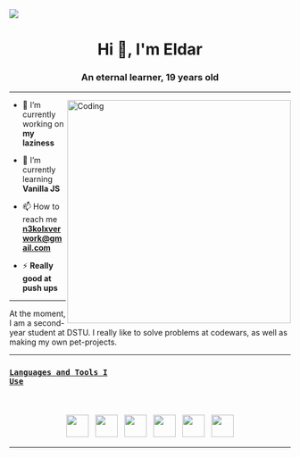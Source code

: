 <img src="https://i.ytimg.com/vi/vD8SVB_Lu5M/maxresdefault.jpg">
<h1 align="center">Hi 👋, I'm Eldar</h1>
<h3 align="center">An eternal learner, 19 years old</h3>
<hr>
<img align="right" alt="Coding" width="400" src="https://i.playground.ru/i/pix/2926233/image.jpg">

- 🔭 I’m currently working on **my laziness**

- 🌱 I’m currently learning **Vanilla JS**

- 📫 How to reach me **n3kolxverwork@gmail.com**

- ⚡ **Really good at push ups**

<hr>

<p align="left">At the moment, I am a second-year student at DSTU. I really like to solve problems at codewars, as well as making my own pet-projects.
</p>

<hr>

### <code><u>Languages and Tools I Use</u></code>
<br />

<p align="center">
<!--Languages-->
 
<img src="https://cdn-icons-png.flaticon.com/512/5968/5968292.png" height="40" style="vertical-align:down; margin:4px">
 <img src="https://cdn-icons-png.flaticon.com/512/732/732190.png" height="40" style="vertical-align:down; margin:4px">
<img src="https://cdn-icons-png.flaticon.com/512/1051/1051277.png" height="40" style="vertical-align:down; margin:4px">
<img src="https://cdn-icons-png.flaticon.com/512/6132/6132222.png" height="40" style="vertical-align:down; margin:4px">
  <img src="https://cdn-icons-png.flaticon.com/512/919/919831.png" height="40" style="vertical-align:down; margin:4px">
 <img src="https://cdn-icons-png.flaticon.com/512/5968/5968672.png" height="40" style="vertical-align:down; margin:4px">

 <hr>




